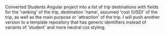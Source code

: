 Converted Students Angular project into a list of trip destinations with fields for the 'ranking' of the trip, destination 'name', assumed 'cost (USD)' of the trip, as well as the main purpose or 'attraction' of the trip. I will push another version to a template repository that has generic identifiers instead of variants of 'student' and more neutral css styling.
